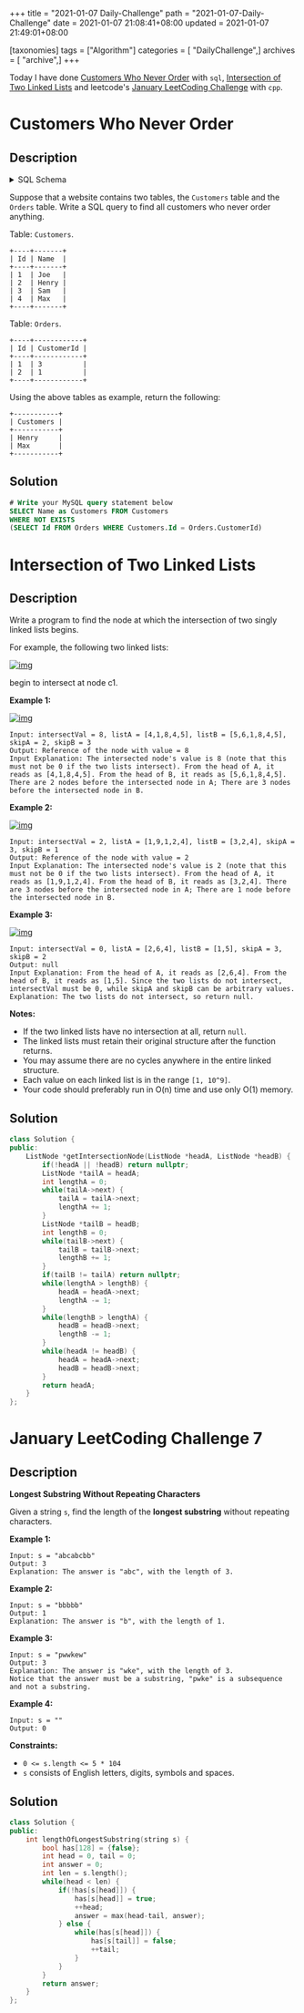 +++
title = "2021-01-07 Daily-Challenge"
path = "2021-01-07-Daily-Challenge"
date = 2021-01-07 21:08:41+08:00
updated = 2021-01-07 21:49:01+08:00

[taxonomies]
tags = ["Algorithm"]
categories = [ "DailyChallenge",]
archives = [ "archive",]
+++

Today I have done [Customers Who Never Order](https://leetcode.com/problems/customers-who-never-order/) with `sql`, [Intersection of Two Linked Lists](https://leetcode.com/problems/intersection-of-two-linked-lists/) and leetcode's [January LeetCoding Challenge](https://leetcode.com/explore/challenge/card/january-leetcoding-challenge-2021/579/week-1-january-1st-january-7th/3595/) with `cpp`.

<!-- more -->

# Customers Who Never Order

## Description

<details><summary>SQL Schema</summary>
<pre style="background-color:#2b303b;"><code><span style="color:#c0c5ce;">Create table If Not Exists Customers (Id int, Name varchar(255))
Create table If Not Exists Orders (Id int, CustomerId int)
Truncate table Customers
insert into Customers (Id, Name) values ('1', 'Joe')
insert into Customers (Id, Name) values ('2', 'Henry')
insert into Customers (Id, Name) values ('3', 'Sam')
insert into Customers (Id, Name) values ('4', 'Max')
Truncate table Orders
insert into Orders (Id, CustomerId) values ('1', '3')
insert into Orders (Id, CustomerId) values ('2', '1')
</span></code></pre>
</details>

Suppose that a website contains two tables, the `Customers` table and the `Orders` table. Write a SQL query to find all customers who never order anything.

Table: `Customers`.

```
+----+-------+
| Id | Name  |
+----+-------+
| 1  | Joe   |
| 2  | Henry |
| 3  | Sam   |
| 4  | Max   |
+----+-------+
```

Table: `Orders`.

```
+----+------------+
| Id | CustomerId |
+----+------------+
| 1  | 3          |
| 2  | 1          |
+----+------------+
```

Using the above tables as example, return the following:

```
+-----------+
| Customers |
+-----------+
| Henry     |
| Max       |
+-----------+
```

## Solution

``` sql
# Write your MySQL query statement below
SELECT Name as Customers FROM Customers
WHERE NOT EXISTS
(SELECT Id FROM Orders WHERE Customers.Id = Orders.CustomerId)
```

# Intersection of Two Linked Lists

## Description

Write a program to find the node at which the intersection of two singly linked lists begins.

For example, the following two linked lists:

[![img](https://assets.leetcode.com/uploads/2018/12/13/160_statement.png)](https://assets.leetcode.com/uploads/2018/12/13/160_statement.png)

begin to intersect at node c1.

 

**Example 1:**

[![img](https://assets.leetcode.com/uploads/2020/06/29/160_example_1_1.png)](https://assets.leetcode.com/uploads/2020/06/29/160_example_1_1.png)

```
Input: intersectVal = 8, listA = [4,1,8,4,5], listB = [5,6,1,8,4,5], skipA = 2, skipB = 3
Output: Reference of the node with value = 8
Input Explanation: The intersected node's value is 8 (note that this must not be 0 if the two lists intersect). From the head of A, it reads as [4,1,8,4,5]. From the head of B, it reads as [5,6,1,8,4,5]. There are 2 nodes before the intersected node in A; There are 3 nodes before the intersected node in B.
```

 

**Example 2:**

[![img](https://assets.leetcode.com/uploads/2020/06/29/160_example_2.png)](https://assets.leetcode.com/uploads/2020/06/29/160_example_2.png)

```
Input: intersectVal = 2, listA = [1,9,1,2,4], listB = [3,2,4], skipA = 3, skipB = 1
Output: Reference of the node with value = 2
Input Explanation: The intersected node's value is 2 (note that this must not be 0 if the two lists intersect). From the head of A, it reads as [1,9,1,2,4]. From the head of B, it reads as [3,2,4]. There are 3 nodes before the intersected node in A; There are 1 node before the intersected node in B.
```

 

**Example 3:**

[![img](https://assets.leetcode.com/uploads/2018/12/13/160_example_3.png)](https://assets.leetcode.com/uploads/2018/12/13/160_example_3.png)

```
Input: intersectVal = 0, listA = [2,6,4], listB = [1,5], skipA = 3, skipB = 2
Output: null
Input Explanation: From the head of A, it reads as [2,6,4]. From the head of B, it reads as [1,5]. Since the two lists do not intersect, intersectVal must be 0, while skipA and skipB can be arbitrary values.
Explanation: The two lists do not intersect, so return null.
```

 

**Notes:**

- If the two linked lists have no intersection at all, return `null`.
- The linked lists must retain their original structure after the function returns.
- You may assume there are no cycles anywhere in the entire linked structure.
- Each value on each linked list is in the range `[1, 10^9]`.
- Your code should preferably run in O(n) time and use only O(1) memory.

## Solution

``` cpp
class Solution {
public:
    ListNode *getIntersectionNode(ListNode *headA, ListNode *headB) {
        if(!headA || !headB) return nullptr;
        ListNode *tailA = headA;
        int lengthA = 0;
        while(tailA->next) {
            tailA = tailA->next;
            lengthA += 1;
        }
        ListNode *tailB = headB;
        int lengthB = 0;
        while(tailB->next) {
            tailB = tailB->next;
            lengthB += 1;
        }
        if(tailB != tailA) return nullptr;
        while(lengthA > lengthB) {
            headA = headA->next;
            lengthA -= 1;
        }
        while(lengthB > lengthA) {
            headB = headB->next;
            lengthB -= 1;
        }
        while(headA != headB) {
            headA = headA->next;
            headB = headB->next;
        }
        return headA;
    }
};
```

# January LeetCoding Challenge 7

## Description

**Longest Substring Without Repeating Characters**

Given a string `s`, find the length of the **longest substring** without repeating characters.

 

**Example 1:**

```
Input: s = "abcabcbb"
Output: 3
Explanation: The answer is "abc", with the length of 3.
```

**Example 2:**

```
Input: s = "bbbbb"
Output: 1
Explanation: The answer is "b", with the length of 1.
```

**Example 3:**

```
Input: s = "pwwkew"
Output: 3
Explanation: The answer is "wke", with the length of 3.
Notice that the answer must be a substring, "pwke" is a subsequence and not a substring.
```

**Example 4:**

```
Input: s = ""
Output: 0
```

 

**Constraints:**

- `0 <= s.length <= 5 * 104`
- `s` consists of English letters, digits, symbols and spaces.

## Solution

``` cpp
class Solution {
public:
    int lengthOfLongestSubstring(string s) {
        bool has[128] = {false};
        int head = 0, tail = 0;
        int answer = 0;
        int len = s.length();
        while(head < len) {
            if(!has[s[head]]) {
                has[s[head]] = true;
                ++head;
                answer = max(head-tail, answer);
            } else {
                while(has[s[head]]) {
                    has[s[tail]] = false;
                    ++tail;
                }
            }
        }
        return answer;
    }
};
```